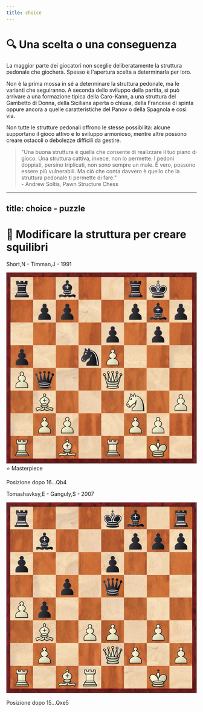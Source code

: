 ```yaml
---
title: choice
---
```


# 🔍 Una scelta o una conseguenza

<div class="mt-6 text-left">
  <p class="text-lg text-gray-500 leading-relaxed">
    La maggior parte dei giocatori non sceglie deliberatamente la struttura pedonale che giocherà. Spesso è l'apertura scelta a determinarla per loro.
  </p>
  <p class="text-lg text-gray-500 leading-relaxed mt-4"> Non è la prima mossa in sé a determinare la struttura pedonale, ma le varianti che seguiranno. A seconda dello sviluppo della partita, si può arrivare a una formazione tipica della Caro-Kann, a una struttura del Gambetto di Donna, della Siciliana aperta o chiusa, della Francese di spinta oppure ancora a quelle caratteristiche del Panov o della Spagnola e così via. </p>
  <p class="text-lg text-gray-500 leading-relaxed mt-4"> 
  Non tutte le strutture pedonali offrono le stesse possibilità: alcune supportano il gioco attivo e lo sviluppo armonioso, mentre altre possono creare ostacoli o debolezze difficili da gestire. 
  </p>
  <blockquote class="border-l-4 border-blue-500 pl-4 text-gray-500">
    "Una buona struttura è quella che consente di realizzare il tuo piano di gioco. Una struttura cattiva, invece, non lo permette. I pedoni doppiati, persino triplicati, non sono sempre un male. È vero, possono essere più vulnerabili. Ma ciò che conta davvero è quello che la struttura pedonale ti permette di fare."
    <footer class="text-sm text-gray-500 mt-2">- Andrew Soltis, Pawn Structure Chess</footer>
  </blockquote>
</div>

<Footer />

---
title: choice - puzzle
---

# 🧩 Modificare la struttura per creare squilibri 

<div class="grid grid-cols-2 gap-4 items-center mt-4">
  <div v-click="1" class="flex flex-col items-center">
    <p class="text-sm font-semibold text-gray-500">Short,N - Timman,J - 1991</p>
    <div class="relative flex flex-col items-center">
        <img src="../images/short-timman-1991.jpg" alt="Diagram 1" class="w-48 h-48 object-cover rounded-lg shadow-md border-2 border-gray-300" />
        <span class="absolute -top-3 px-2 pl-1.5 py-0.5 bg-blue-500 text-white text-[9px] font-semibold rounded-full flex items-center shadow-md">
            ⭐ Masterpiece
        </span>
    </div>
    <p class="mt-2 text-xs">Posizione dopo 16...Qb4</p>
  </div>  
  <div v-click="2" class="flex flex-col items-center">
    <p class="text-sm font-semibold text-gray-500">Tomashavksy,E - Ganguly,S - 2007</p>
    <img src="../images/tomashavksy-ganguly-2007.jpg" alt="Diagram 2" class="w-48 h-48 object-cover rounded-lg shadow-md border-2 border-gray-300" />
    <p class="mt-2 text-xs">Posizione dopo 15...Qxe5</p>
  </div>
</div>

<Footer />
